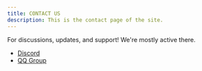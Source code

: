 ```yaml
---
title: CONTACT US
description: This is the contact page of the site.
---
```


For discussions, updates, and support! We're mostly active there.

- [Discord](https://discord.gg/Ewm8aTTJ3K)
- [QQ Group](https://qm.qq.com/q/iGfH75Ldsc)
